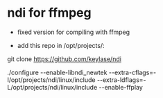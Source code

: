 # ndi for ffmpeg 
- fixed version for compiling with ffmpeg

- add this repo in /opt/projects/:

git clone https://github.com/keylase/ndi

./configure --enable-libndi_newtek --extra-cflags=-I/opt/projects/ndi/linux/include --extra-ldflags=-L/opt/projects/ndi/linux/include --enable-ffplay

